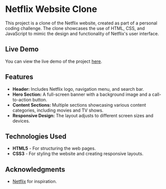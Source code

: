 # Netflix Website Clone

This project is a clone of the Netflix website, created as part of a personal coding challenge. The clone showcases the use of HTML, CSS, and JavaScript to mimic the design and functionality of Netflix's user interface.

## Live Demo

You can view the live demo of the project [here](https://tonystark-19.github.io/Netflix-website-clone/).

## Features

- **Header:** Includes Netflix logo, navigation menu, and search bar.
- **Hero Section:** A full-screen banner with a background image and a call-to-action button.
- **Content Sections:** Multiple sections showcasing various content categories, including movies and TV shows.
- **Responsive Design:** The layout adjusts to different screen sizes and devices.

## Technologies Used

- **HTML5** - For structuring the web pages.
- **CSS3** - For styling the website and creating responsive layouts.

## Acknowledgments

- [Netflix](https://www.netflix.com) for inspiration.
